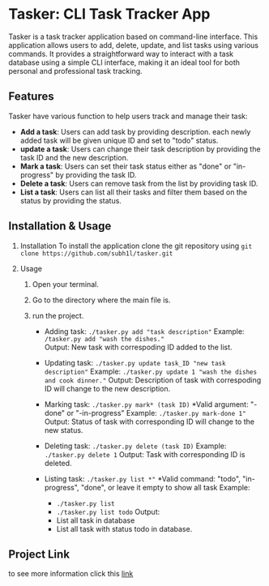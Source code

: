 # Tasker: CLI Task Tracker App
Tasker is a task tracker application based on command-line interface. This application allows users to add, delete, update, and list tasks using various commands. It provides a straightforward way to interact with a task database using a simple CLI interface, making it an ideal tool for both personal and professional task tracking.

## Features
Tasker have various function to help users track and manage their task:
- **Add a task**: Users can add task by providing description. each newly added task will be given unique ID and set to "todo" status.
- **update a task**: Users can change their task description by providing the task ID and the new description.
- **Mark a task**: Users can set their task status either as "done" or "in-progress" by providing the task ID.
- **Delete a task**: Users can remove task from the list by providing task ID.
- **List a task**: Users can list all their tasks and filter them based on the status by providing the status.

## Installation & Usage
1. Installation
    To install the application clone the git repository using `git clone https://github.com/subh1l/tasker.git`

2. Usage
    1. Open your terminal.

    2. Go to the directory where the main file is.

    3. run the project.

        - Adding task: `./tasker.py add "task description"`
            Example: `/tasker.py add "wash the dishes."`   
            Output: New task with correspoding ID added to the list.

        - Updating task: `./tasker.py update task_ID "new task description"`
            Example: `./tasker.py update 1 "wash the dishes and cook dinner."`
            Output: Description of task with correspoding ID will change to the new description.

        - Marking task: `./tasker.py mark* (task ID)`
            *Valid argument: "-done" or "-in-progress"
            Example: `./tasker.py mark-done 1"`
            Output: Status of task with corresponding ID will change to the new status.

        - Deleting task: `./tasker.py delete (task ID)`
            Example: `./tasker.py delete 1`
            Output: Task with corresponding ID is deleted.
        
        - Listing task: `./tasker.py list *"`
            *Valid command: "todo", "in-progress", "done", or leave it empty to show all task
            Example: 
            - `./tasker.py list`
            - `./tasker.py list todo`  Output:
            - List all task in database
            - List all task with status todo in database.
            
        
## Project Link
to see more information click this [link](https://roadmap.sh/projects/task-tracker)
